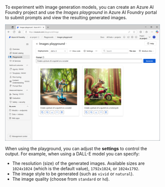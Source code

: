 To experiment with image generation models, you can create an Azure AI Foundry project and use the *Images playground* in Azure AI Foundry portal to submit prompts and view the resulting generated images.

![A screenshot of the Images playground in Azure AI Studio.](../media/images-playground.png)

When using the playground, you can adjust the **settings** to control the output. For example, when using a DALL-E model you can specify:

- The resolution (size) of the generated images. Available sizes are `1024x1024` (which is the default value), `1792x1024`, or `1024x1792`.
- The image style to be generated (such as `vivid` or `natural`).
- The image quality (choose from `standard` or `hd`).

